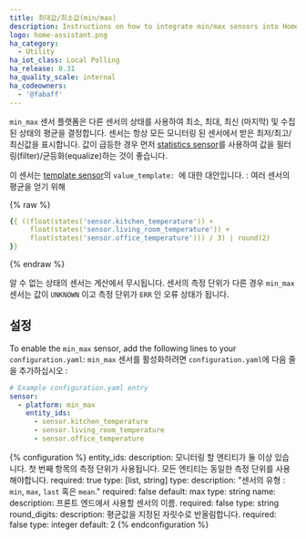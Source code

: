 ```yaml
---
title: 최대값/최소값(min/max)
description: Instructions on how to integrate min/max sensors into Home Assistant.
logo: home-assistant.png
ha_category:
  - Utility
ha_iot_class: Local Polling
ha_release: 0.31
ha_quality_scale: internal
ha_codeowners:
  - '@fabaff'
---
```


`min_max` 센서 플랫폼은 다른 센서의 상태를 사용하여 최소, 최대, 최신 (마지막) 및 수집된 상태의 평균을 결정합니다. 센서는 항상 모든 모니터링 된 센서에서 받은 최저/최고/최신값을 표시합니다. 값이 급등한 경우 먼저 [statistics sensor](/integrations/statistics)를 사용하여 값을 필터링(filter)/균등화(equalize)하는 것이 좋습니다.

이 센서는 [template sensor](/integrations/template)의 `value_template: `에 대한 대안입니다. :  여러 센서의 평균을 얻기 위해 

{% raw %}
```yaml
{{ ((float(states('sensor.kitchen_temperature')) +
     float(states('sensor.living_room_temperature')) +
     float(states('sensor.office_temperature'))) / 3) | round(2)
}}
```
{% endraw %}

알 수 없는 상태의 센서는 계산에서 무시됩니다. 센서의 측정 단위가 다른 경우 `min_max` 센서는 값이 `UNKNOWN` 이고 측정 단위가 `ERR` 인 오류 상태가 됩니다.

## 설정

To enable the `min_max` sensor, add the following lines to your `configuration.yaml`:
`min_max` 센서를 활성화하려면 `configuration.yaml`에 다음 줄을 추가하십시오 :

```yaml
# Example configuration.yaml entry
sensor:
  - platform: min_max
    entity_ids:
      - sensor.kitchen_temperature
      - sensor.living_room_temperature
      - sensor.office_temperature
```

{% configuration %}
entity_ids:
  description: 모니터링 할 엔티티가 둘 이상 있습니다. 첫 번째 항목의 측정 단위가 사용됩니다. 모든 엔티티는 동일한 측정 단위를 사용해야합니다.
  required: true
  type: [list, string]
type:
  description: "센서의 유형 : `min`, `max`, `last` 혹은 `mean`."
  required: false
  default: max
  type: string
name:
  description: 프론트 엔드에서 사용할 센서의 이름.
  required: false
  type: string
round_digits:
  description: 평균값을 지정된 자릿수로 반올림합니다.
  required: false
  type: integer
  default: 2
{% endconfiguration %}
